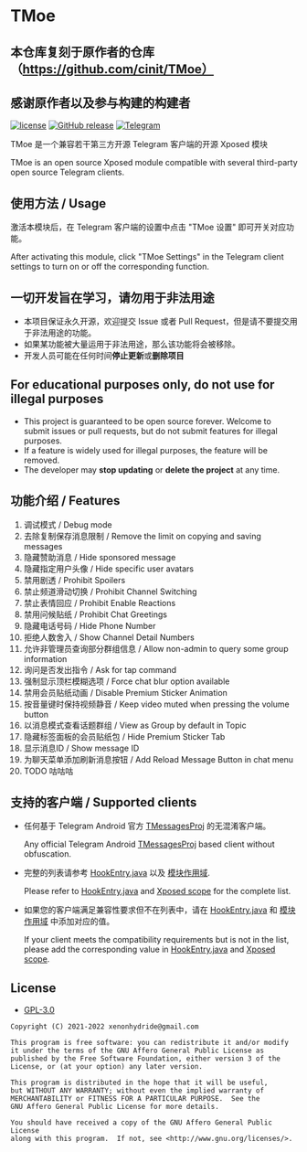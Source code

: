 # TMoe


## 本仓库复刻于原作者的仓库（https://github.com/cinit/TMoe）
## 感谢原作者以及参与构建的构建者

[![license](https://img.shields.io/github/license/cinit/TMoe.svg)](https://www.gnu.org/licenses/gpl-3.0.html)
[![GitHub release](https://img.shields.io/github/release/cinit/TMoe.svg)](https://github.com/cinit/TMoe/releases/latest)
[![Telegram](https://img.shields.io/static/v1?label=Telegram&message=TMoe0&color=0088cc)](https://t.me/TMoe0)

TMoe 是一个兼容若干第三方开源 Telegram 客户端的开源 Xposed 模块

TMoe is an open source Xposed module compatible with several third-party open source Telegram clients.

## 使用方法 / Usage

激活本模块后，在 Telegram 客户端的设置中点击 "TMoe 设置" 即可开关对应功能。

After activating this module, click "TMoe Settings" in the Telegram client settings to turn on or off the corresponding function.

## 一切开发旨在学习，请勿用于非法用途

- 本项目保证永久开源，欢迎提交 Issue 或者 Pull Request，但是请不要提交用于非法用途的功能。
- 如果某功能被大量运用于非法用途，那么该功能将会被移除。
- 开发人员可能在任何时间**停止更新**或**删除项目**

## For educational purposes only, do not use for illegal purposes

- This project is guaranteed to be open source forever. Welcome to submit issues or pull requests, but do not submit features for illegal purposes.
- If a feature is widely used for illegal purposes, the feature will be removed.
- The developer may **stop updating** or **delete the project** at any time.

## 功能介绍 / Features

1. 调试模式 / Debug mode
2. 去除复制保存消息限制 / Remove the limit on copying and saving messages
3. 隐藏赞助消息 / Hide sponsored message
4. 隐藏指定用户头像 / Hide specific user avatars
5. 禁用剧透 / Prohibit Spoilers
6. 禁止频道滑动切换 / Prohibit Channel Switching
7. 禁止表情回应 / Prohibit Enable Reactions
8. 禁用问候贴纸 / Prohibit Chat Greetings
9. 隐藏电话号码 / Hide Phone Number
10. 拒绝人数舍入 / Show Channel Detail Numbers
11. 允许非管理员查询部分群组信息 / Allow non-admin to query some group information
12. 询问是否发出指令 / Ask for tap command
13. 强制显示顶栏模糊选项 / Force chat blur option available
14. 禁用会员贴纸动画 / Disable Premium Sticker Animation
15. 按音量键时保持视频静音 / Keep video muted when pressing the volume button
16. 以消息模式查看话题群组 / View as Group by default in Topic
17. 隐藏标签面板的会员贴纸包 / Hide Premium Sticker Tab
18. 显示消息ID / Show message ID
19. 为聊天菜单添加刷新消息按钮 / Add Reload Message Button in chat menu
20. TODO 咕咕咕

## 支持的客户端 / Supported clients

- 任何基于 Telegram Android 官方 [TMessagesProj](https://github.com/DrKLO/Telegram) 的无混淆客户端。

  Any official Telegram Android [TMessagesProj](https://github.com/DrKLO/Telegram) based client without obfuscation.

- 完整的列表请参考 [HookEntry.java](app/src/main/java/cc/ioctl/tmoe/startup/HookEntry.java)
  以及 [模块作用域](app/src/main/res/values/arrays.xml).

  Please refer to [HookEntry.java](app/src/main/java/cc/ioctl/tmoe/startup/HookEntry.java)
  and [Xposed scope](app/src/main/res/values/arrays.xml) for the complete list.

- 如果您的客户端满足兼容性要求但不在列表中，请在 [HookEntry.java](app/src/main/java/cc/ioctl/tmoe/startup/HookEntry.java)
  和 [模块作用域](app/src/main/res/values/arrays.xml) 中添加对应的值。

  If your client meets the compatibility requirements but is not in the list, please add the corresponding value
  in [HookEntry.java](app/src/main/java/cc/ioctl/tmoe/startup/HookEntry.java) and [Xposed scope](app/src/main/res/values/arrays.xml).

## License

- [GPL-3.0](https://www.gnu.org/licenses/gpl-3.0.html)

```
Copyright (C) 2021-2022 xenonhydride@gmail.com

This program is free software: you can redistribute it and/or modify
it under the terms of the GNU Affero General Public License as
published by the Free Software Foundation, either version 3 of the
License, or (at your option) any later version.

This program is distributed in the hope that it will be useful,
but WITHOUT ANY WARRANTY; without even the implied warranty of
MERCHANTABILITY or FITNESS FOR A PARTICULAR PURPOSE.  See the
GNU Affero General Public License for more details.

You should have received a copy of the GNU Affero General Public License
along with this program.  If not, see <http://www.gnu.org/licenses/>.
```
